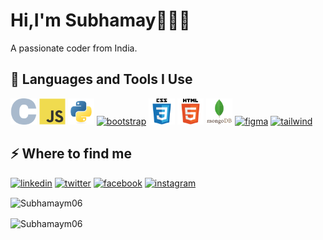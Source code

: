<h1>Hi,I'm Subhamay🙋🏻‍♂️</h1>
<p>A passionate coder from India.</p>
<h2>🚀 Languages and Tools I Use</h2>
<p><a target="_blank" href="https://en.wikipedia.org/wiki/C_(programming_language)" style="display: inline-block;"><img src="https://raw.githubusercontent.com/devicons/devicon/master/icons/c/c-original.svg" alt="c" width="42" height="42" /></a>
<a target="_blank" href="https://en.wikipedia.org/wiki/JavaScript" style="display: inline-block;"><img src="https://raw.githubusercontent.com/devicons/devicon/master/icons/javascript/javascript-original.svg" alt="javascript" width="42" height="42" /></a>
<a target="_blank" href="https://www.python.org/" style="display: inline-block;"><img src="https://raw.githubusercontent.com/devicons/devicon/master/icons/python/python-original.svg" alt="python" width="42" height="42" /></a>
<a target="_blank" href="https://getbootstrap.com/" style="display: inline-block;"><img src="https://files.svgcdn.io/devicon/bootstrap-wordmark.svg" alt="bootstrap" width="42" height="42" /></a>
<a target="_blank" href="https://en.wikipedia.org/wiki/CSS" style="display: inline-block;"><img src="https://raw.githubusercontent.com/devicons/devicon/master/icons/css3/css3-original-wordmark.svg" alt="css3" width="42" height="42" /></a>
<a target="_blank" href="https://en.wikipedia.org/wiki/HTML" style="display: inline-block;"><img src="https://raw.githubusercontent.com/devicons/devicon/master/icons/html5/html5-original-wordmark.svg" alt="html5" width="42" height="42" /></a>
<a target="_blank" href="https://www.mongodb.com/" style="display: inline-block;"><img src="https://raw.githubusercontent.com/devicons/devicon/master/icons/mongodb/mongodb-original-wordmark.svg" alt="mongodb" width="42" height="42" /></a>
<a target="_blank" href="https://www.figma.com/" style="display: inline-block;"><img src="https://www.vectorlogo.zone/logos/figma/figma-icon.svg" alt="figma" width="42" height="42" /></a>
<a target="_blank" href="https://tailwindcss.com/" style="display: inline-block;"><img src="https://www.vectorlogo.zone/logos/tailwindcss/tailwindcss-icon.svg" alt="tailwind" width="42" height="42" /></a></p>
<h2>⚡️ Where to find me</h2>
<p>
<a target="_blank" href="https://www.linkedin.com/in/subhamaym06" style="display: inline-block;"><img src="https://cdn-icons-png.flaticon.com/128/3536/3536505.png" height=50px width=50px alt="linkedin" /></a>
<a target="_blank" href="https://twitter.com/Subhamaym06" style="display: inline-block;"><img src="https://cdn-icons-png.flaticon.com/128/14417/14417709.png" height=50px width=50px alt="twitter" /></a>
<a target="_blank" href="https://www.facebook.com/subhamaym06" style="display: inline-block;"><img src="https://cdn-icons-png.flaticon.com/128/5968/5968764.png" height=50px width=50px alt="facebook" /></a>
<a target="_blank" href="https://www.instagram.com/subhamaym06" style="display: inline-block;"><img src="https://cdn-icons-png.flaticon.com/128/2111/2111463.png" height=50px width=50px alt="instagram" /></a></p>
<p><img align="center" src="https://github-readme-stats.vercel.app/api?username=Subhamaym06&show_icons=true&locale=en" alt="Subhamaym06" /></p>
<p><img align="center" src="https://github-readme-streak-stats.herokuapp.com/?user=Subhamaym06&" alt="Subhamaym06" /></p>
